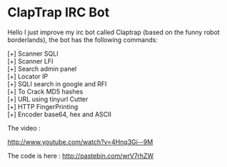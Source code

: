ClapTrap IRC Bot
================

Hello I just improve my irc bot called Claptrap (based on the funny robot borderlands), the bot has the following commands:

[+] Scanner SQLI<br>
[+] Scanner LFI<br>
[+] Search admin panel<br>
[+] Locator IP<br>
[+] SQLI search in google and RFI<br>
[+] To Crack MD5 hashes<br>
[+] URL using tinyurl Cutter<br>
[+] HTTP FingerPrinting<br>
[+] Encoder base64, hex and ASCII<br>

The video :

http://www.youtube.com/watch?v=4Hnq3Gi--9M

The code is here : http://pastebin.com/wrV7rhZW
